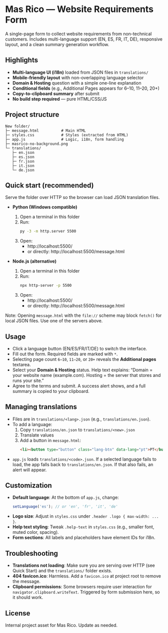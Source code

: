 # Mas Rico — Website Requirements Form

A single-page form to collect website requirements from non-technical customers. Includes multi-language support (EN, ES, FR, IT, DE), responsive layout, and a clean summary generation workflow.

## Highlights
- **Multi-language UI (i18n)** loaded from JSON files in `translations/`
- **Mobile-friendly layout** with non-overlapping language selector
- **Domain & Hosting** question with a simple one-line explanation
- **Conditional fields** (e.g., Additional Pages appears for 6–10, 11–20, 20+)
- **Copy-to-clipboard summary** after submit
- **No build step required** — pure HTML/CSS/JS

## Project structure
```
New folder/
├─ message.html          # Main HTML
├─ styles.css            # Styles (extracted from HTML)
├─ app.js                # Logic, i18n, form handling
├─ masrico-no-background.png
└─ translations/
   ├─ en.json
   ├─ es.json
   ├─ fr.json
   ├─ it.json
   └─ de.json
```

## Quick start (recommended)
Serve the folder over HTTP so the browser can load JSON translation files.

- **Python (Windows compatible)**
  1. Open a terminal in this folder
  2. Run:
     ```bash
     py -3 -m http.server 5500
     ```
  3. Open:
     - http://localhost:5500/
     - or directly: http://localhost:5500/message.html

- **Node.js (alternative)**
  1. Open a terminal in this folder
  2. Run:
     ```bash
     npx http-server -p 5500
     ```
  3. Open:
     - http://localhost:5500/
     - or directly: http://localhost:5500/message.html

Note: Opening `message.html` with the `file://` scheme may block `fetch()` for local JSON files. Use one of the servers above.

## Usage
- Click a language button (EN/ES/FR/IT/DE) to switch the interface.
- Fill out the form. Required fields are marked with `*`.
- Selecting page count `6–10`, `11–20`, or `20+` reveals the **Additional pages** textarea.
- Select your **Domain & Hosting** status. Help text explains: “Domain = your website name (example.com). Hosting = the server that stores and runs your site.”
- Agree to the terms and submit. A success alert shows, and a full summary is copied to your clipboard.

## Managing translations
- Files are in `translations/<lang>.json` (e.g., `translations/en.json`).
- To add a language:
  1. Copy `translations/en.json` to `translations/<new>.json`
  2. Translate values
  3. Add a button in `message.html`:
     ```html
     <li><button type="button" class="lang-btn" data-lang="pt">PT</button></li>
     ```
- `app.js` loads `translations/<code>.json`. If a selected language fails to load, the app falls back to `translations/en.json`. If that also fails, an alert will appear.

## Customization
- **Default language**: At the bottom of `app.js`, change:
  ```js
  setLanguage('es'); // or 'en', 'fr', 'it', 'de'
  ```
- **Logo size**: Adjust in `styles.css` under `.header .logo { max-width: ... }`.
- **Help text styling**: Tweak `.help-text` in `styles.css` (e.g., smaller font, muted color, spacing).
- **Form sections**: All labels and placeholders have element IDs for i18n.

## Troubleshooting
- **Translations not loading**: Make sure you are serving over HTTP (see Quick Start) and the `translations/` folder exists.
- **404 favicon.ico**: Harmless. Add a `favicon.ico` at project root to remove the message.
- **Clipboard permissions**: Some browsers require user interaction for `navigator.clipboard.writeText`. Triggered by form submission here, so it should work.

## License
Internal project asset for Mas Rico. Update as needed.
